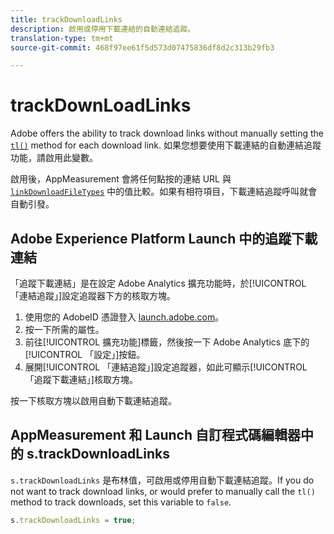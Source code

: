 ```yaml
---
title: trackDownloadLinks
description: 啟用或停用下載連結的自動連結追蹤。
translation-type: tm+mt
source-git-commit: 468f97ee61f5d573d07475836df8d2c313b29fb3

---
```



# trackDownLoadLinks

Adobe offers the ability to track download links without manually setting the [`tl()`](../functions/tl-method.md) method for each download link. 如果您想要使用下載連結的自動連結追蹤功能，請啟用此變數。

啟用後，AppMeasurement 會將任何點按的連結 URL 與 [`linkDownloadFileTypes`](linkdownloadfiletypes.md) 中的值比較。如果有相符項目，下載連結追蹤呼叫就會自動引發。

## Adobe Experience Platform Launch 中的追蹤下載連結

「追蹤下載連結」是在設定 Adobe Analytics 擴充功能時，於[!UICONTROL 「連結追蹤」]設定追蹤器下方的核取方塊。

1. 使用您的 AdobeID 憑證登入 [launch.adobe.com](https://launch.adobe.com)。
2. 按一下所需的屬性。
3. 前往[!UICONTROL 擴充功能]標籤，然後按一下 Adobe Analytics 底下的[!UICONTROL 「設定」]按鈕。
4. 展開[!UICONTROL 「連結追蹤」]設定追蹤器，如此可顯示[!UICONTROL 「追蹤下載連結」]核取方塊。

按一下核取方塊以啟用自動下載連結追蹤。

## AppMeasurement 和 Launch 自訂程式碼編輯器中的 s.trackDownloadLinks

`s.trackDownloadLinks` 是布林值，可啟用或停用自動下載連結追蹤。If you do not want to track download links, or would prefer to manually call the `tl()` method to track downloads, set this variable to `false`.

```js
s.trackDownloadLinks = true;
```
